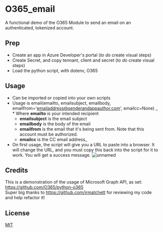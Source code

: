 # O365_email
A functional demo of the O365 Module to send an email on an authenticated, tokenized account.

## Prep
* Create an app in Azure Developer's portal (*to do* create visual steps)
* Create Secret, and copy tennant, client and secret (*to do* create visual steps)
* Load the python script, with dotenv, O365

## Usage
* Can be imported or copied into your own scripts
* Usage is email(emailto, emailsubject, emailbody, emailfrom='emailaddress@senderandappauthor.com', emailcc=None)
_  * Where **emailto** is your intended recipient
  * **emailsubject** is the email subject
  * **emailbody** is the body of the email
  * **emailfrom** is the email that it's being sent from.  Note that this account must be authorized.
  * **emailcc** is the CC email address_
* On first usage, the script will give you a URL to paste into a browser.  It will change the URL, and you must copy this back into the script for it to work.  You will get a success message.
![unnamed](https://user-images.githubusercontent.com/76273795/151882231-3aa44b35-cce0-4ec7-b709-881d79339437.png)


## Credits
This is a demonstration of the usage of Microsoft Graph API, as set: https://github.com/O365/python-o365 <br>
Super big thanks to https://github.com/jrmatchett for reviewing my code and help refactor it!<br>

## License
[MIT](https://choosealicense.com/licenses/mit/)
